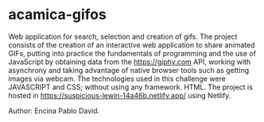 # acamica-gifos
Web application for search, selection and creation of gifs.
The project consists of the creation of an interactive web application to share animated GIFs, putting into practice the fundamentals of programming and the use of JavaScript by obtaining data from the https://giphy.com API, working with asynchrony and taking advantage of native browser tools such as getting images via webcam.
The technologies used in this challenge were JAVASCRIPT and CSS; without using any framework. HTML.
The project is hosted in https://suspicious-lewin-14a46b.netlify.app/ using Netlify.

Author: Encina Pablo David.
